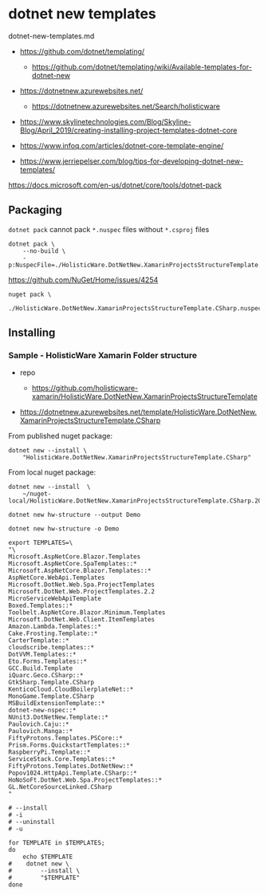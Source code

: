# dotnet new templates

dotnet-new-templates.md

*   https://github.com/dotnet/templating/

    *   https://github.com/dotnet/templating/wiki/Available-templates-for-dotnet-new

*   https://dotnetnew.azurewebsites.net/

    *   https://dotnetnew.azurewebsites.net/Search/holisticware

*   https://www.skylinetechnologies.com/Blog/Skyline-Blog/April_2019/creating-installing-project-templates-dotnet-core

*   https://www.infoq.com/articles/dotnet-core-template-engine/

*   https://www.jerriepelser.com/blog/tips-for-developing-dotnet-new-templates/




https://docs.microsoft.com/en-us/dotnet/core/tools/dotnet-pack

## Packaging

`dotnet pack` cannot pack `*.nuspec` files without `*.csproj` files

```
dotnet pack \
    --no-build \
    -p:NuspecFile=./HolisticWare.DotNetNew.XamarinProjectsStructureTemplate.CSharp.nuspec 
```

https://github.com/NuGet/Home/issues/4254

```
nuget pack \
    ./HolisticWare.DotNetNew.XamarinProjectsStructureTemplate.CSharp.nuspec 
```

## Installing



### Sample - HolisticWare Xamarin Folder structure

*   repo

    *   https://github.com/holisticware-xamarin/HolisticWare.DotNetNew.XamarinProjectsStructureTemplate

*   https://dotnetnew.azurewebsites.net/template/HolisticWare.DotNetNew.XamarinProjectsStructureTemplate.CSharp


From published nuget package:

```
dotnet new --install \
    "HolisticWare.DotNetNew.XamarinProjectsStructureTemplate.CSharp"
```

From local nuget package:

```
dotnet new --install  \
    ~/nuget-local/HolisticWare.DotNetNew.XamarinProjectsStructureTemplate.CSharp.2019.10.28.nupkg 
```

```
dotnet new hw-structure --output Demo
```

```
dotnet new hw-structure -o Demo
```


```
export TEMPLATES=\
"\
Microsoft.AspNetCore.Blazor.Templates
Microsoft.AspNetCore.SpaTemplates::*
Microsoft.AspNetCore.Blazor.Templates::*
AspNetCore.WebApi.Templates
Microsoft.DotNet.Web.Spa.ProjectTemplates
Microsoft.DotNet.Web.ProjectTemplates.2.2
MicroServiceWebApiTemplate
Boxed.Templates::*
Toolbelt.AspNetCore.Blazor.Minimum.Templates
Microsoft.DotNet.Web.Client.ItemTemplates
Amazon.Lambda.Templates::*
Cake.Frosting.Template::*
CarterTemplate::*
cloudscribe.templates::*
DotVVM.Templates::*
Eto.Forms.Templates::*
GCC.Build.Template
iQuarc.Geco.CSharp::*
GtkSharp.Template.CSharp
KenticoCloud.CloudBoilerplateNet::*
MonoGame.Template.CSharp
MSBuildExtensionTemplate::*
dotnet-new-nspec::*
NUnit3.DotNetNew.Template::*
Paulovich.Caju::*
Paulovich.Manga::*
FiftyProtons.Templates.PSCore::*
Prism.Forms.QuickstartTemplates::*
RaspberryPi.Template::*
ServiceStack.Core.Templates::*
FiftyProtons.Templates.DotNetNew::*
Popov1024.HttpApi.Template.CSharp::*
HoNoSoFt.DotNet.Web.Spa.ProjectTemplates::*
GL.NetCoreSourceLinked.CSharp
"

# --install 
# -i
# --uninstall 
# -u

for TEMPLATE in $TEMPLATES;
do
    echo $TEMPLATE
#    dotnet new \
#        --install \
#        "$TEMPLATE"
done

```










